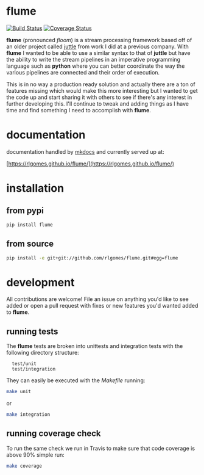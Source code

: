 # flume

[![Build Status](https://travis-ci.org/rlgomes/flume.svg?branch=master)](https://travis-ci.org/rlgomes/flume) [![Coverage Status](https://coveralls.io/repos/github/rlgomes/flume/badge.svg?branch=master)](https://coveralls.io/github/rlgomes/flume?branch=master)

**flume** (pronounced *floom*) is a stream processing framework based off of an
older project called [juttle](http://juttle.github.io) from work I did at a previous
company. With **flume** I wanted to be able to use a similar syntax to that of
**juttle** but have the ability to write the stream pipelines in an imperative
programming language such as **python** where you can better coordinate the way
the various pipelines are connected and their order of execution.

This is in no way a production ready solution and actually there are a ton of
features missing which would make this more interesting but I wanted to get
the code up and start sharing it with others to see if there's any interest in
further developing this. I'll continue to tweak and adding things as I have
time and find something I need to accomplish with **flume**.

# documentation

documentation handled by [mkdocs](http://www.mkdocs.org/) and currently served
up at:
   
   [https://rlgomes.github.io/flume/](https://rlgomes.github.io/flume/)

# installation

## from pypi

```bash
pip install flume
```

## from source

```bash
pip install -e git+git://github.com/rlgomes/flume.git#egg=flume
```

# development

All contributions are welcome! File an issue on anything you'd like to see
added or open a pull request with fixes or new features you'd wanted added to
**flume**.

## running tests

The **flume** tests are broken into unittests and integration tests with the
following directory structure:

```
  test/unit
  test/integration
```

They can easily be executed with the *Makefile* running:

```bash
make unit
```

or

```bash
make integration
```

## running coverage check

To run the same check we run in Travis to make sure that code coverage is above
90% simple run:

```bash
make coverage
```
